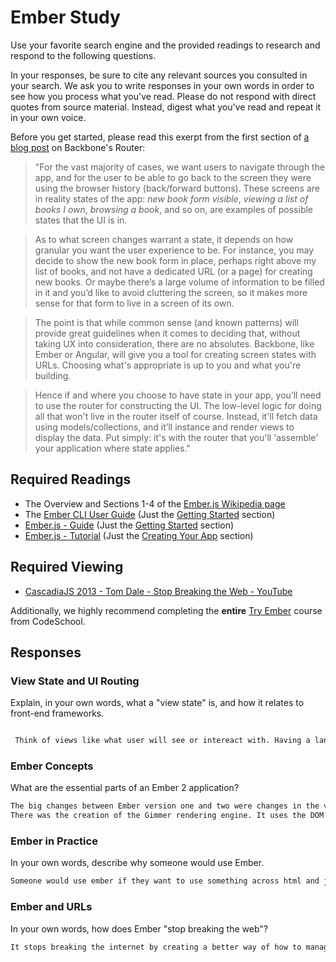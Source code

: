 # Ember Study

Use your favorite search engine and the provided readings to research and
respond to the following questions.

In your responses, be sure to cite any relevant sources you consulted in your
search. We ask you to write responses in your own words in order to see how you
process what you've read. Please do not respond with direct quotes from source
material. Instead, digest what you've read and repeat it in your own voice.

Before you get started, please read this exerpt from the first section of [a
blog post](http://pragmatic-backbone.com/routing-and-controllers) on
    Backbone's Router:

>"For the vast majority of cases, we want users to navigate through the app, and for the user to be able to go back to the screen they were using the browser history (back/forward buttons). These screens are in reality states of the app: *new book form visible*, *viewing a list of books I own*, *browsing a book*, and so on, are examples of possible states that the UI is in.

>As to what screen changes warrant a state, it depends on how granular you want the user experience to be. For instance, you may decide to show the new book form in place, perhaps right above my list of books, and not have a dedicated URL (or a page) for creating new books. Or maybe there’s a large volume of information to be filled in it and you’d like to avoid cluttering the screen, so it makes more sense for that form to live in a screen of its own.

>The point is that while common sense (and known patterns) will provide great guidelines when it comes to deciding that, without taking UX into consideration, there are no absolutes. Backbone, like Ember or Angular, will give you a tool for creating screen states with URLs. Choosing what's appropriate is up to you and what you're building.

>Hence if and where you choose to have state in your app, you’ll need to use the router for constructing the UI. The low-level logic for doing all that won't live in the router itself of course. Instead, it'll fetch data using models/collections, and it’ll instance and render views to display the data. Put simply: it's with the router that you'll 'assemble' your application where state applies."

## Required Readings

-   The Overview and Sections 1-4 of the [Ember.js Wikipedia page](https://en.wikipedia.org/wiki/Ember.js)
-   The [Ember CLI User Guide](http://ember-cli.com/user-guide/) (Just the
[Getting Started](https://ember-cli.com/user-guide/#getting-started) section)
-   [Ember.js - Guide](https://guides.emberjs.com/v2.11.0/getting-started/) (Just the
[Getting Started](https://guides.emberjs.com/v2.11.0/getting-started/) section)
-   [Ember.js - Tutorial](https://guides.emberjs.com/v2.11.0/tutorial/ember-cli/) (Just
the [Creating Your App](https://guides.emberjs.com/v2.11.0/tutorial/ember-cli/) section)

## Required Viewing

-   [CascadiaJS 2013 - Tom Dale - Stop Breaking the Web - YouTube](https://www.youtube.com/watch?v=BQ6at0addi4)

Additionally, we highly recommend completing the **entire** [Try
Ember](https://www.codeschool.com/courses/try-ember) course from CodeSchool.

## Responses

### View State and UI Routing

Explain, in your own words, what a "view state" is, and how it relates to
 front-end frameworks.

```md

 Think of views like what user will see or intereact with. Having a landing page, a register page, and a showSomething page. Each of those pages with ember will have a separate view or html url. Ember and frameworks are different than what we have been doing. The view states and the routes are separated(into categories in a way), so that there is a 1:1 ratio with the route and the model, with that pairing there is also a corresponding url given.
```

### Ember Concepts

What are the essential parts of an Ember 2 application?

```md
The big changes between Ember version one and two were changes in the view layer(in terms of the MVC or MVVC in the case of ember). There is one way data flow without having to specify it.
There was the creation of the Gimmer rendering engine. It uses the DOM to do so. It seems to be similar to react, so glimmer seems to be similar to the virtual DOM in react.
```

### Ember in Practice

In your own words, describe why someone would use Ember.

```md
Someone would use ember if they want to use something across html and javascript seemlessly. USing a framework like ember which has two way binding and it seems that ember even comes with its own code generator for creating models and the like for file directory maintanence. Learning about the ember inspector and fastboot, makes me really excited to learn ember and use these things in action. I understand that we probably won't use fastboot but the mere fact that it exists is exciting!
```

### Ember and URLs

In your own words, how does Ember "stop breaking the web"?

```md
It stops breaking the internet by creating a better way of how to manage the mvc. Ember enables this 'navigation' to be much more seemless. This way it makes working on multiple parts of the project smoother. The video brought up the concept several times of which model, which view, which controller. And that right there is how ember attempts to stop breaking. Ember also created two micro libraries which people using other frameworks can use to help with the issue other frameworks have of not having routers. Nested URLS will be really interesting to learn.
```

